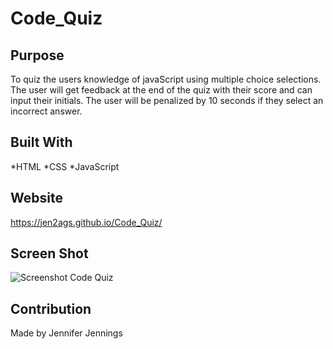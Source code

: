 # Code_Quiz

## Purpose
To quiz the users knowledge of javaScript using multiple choice selections. The user will get feedback at the end of the quiz with their score and can input their initials. The user will be penalized by 10 seconds if they select an incorrect answer.

## Built With
*HTML
*CSS
*JavaScript

## Website
https://jen2ags.github.io/Code_Quiz/

## Screen Shot
![Screenshot Code Quiz](https://user-images.githubusercontent.com/97859629/156940935-50e16c26-b6e9-457f-97bb-3f077b0f2451.png)


## Contribution
Made by Jennifer Jennings
